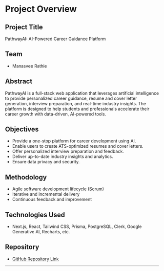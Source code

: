 # Project Overview

## Project Title
PathwayAI: AI-Powered Career Guidance Platform

## Team
- Manasvee Rathie 

## Abstract
PathwayAI is a full-stack web application that leverages artificial intelligence to provide personalized career guidance, resume and cover letter generation, interview preparation, and real-time industry insights. The platform is designed to help students and professionals accelerate their career growth with data-driven, AI-powered tools.

## Objectives
- Provide a one-stop platform for career development using AI.
- Enable users to create ATS-optimized resumes and cover letters.
- Offer personalized interview preparation and feedback.
- Deliver up-to-date industry insights and analytics.
- Ensure data privacy and security.

## Methodology
- Agile software development lifecycle (Scrum)
- Iterative and incremental delivery
- Continuous feedback and improvement

## Technologies Used
- Next.js, React, Tailwind CSS, Prisma, PostgreSQL, Clerk, Google Generative AI, Recharts, etc.

## Repository
- [GitHub Repository Link](https://github.com/Manasvee16/PathwayAI)

---
